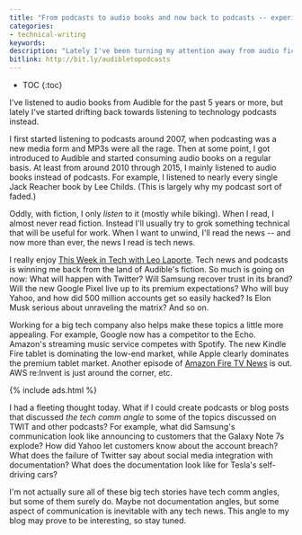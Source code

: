 ```yaml
---
title: "From podcasts to audio books and now back to podcasts -- experimenting with a new angle"
categories:
- technical-writing
keywords:
description: "Lately I've been turning my attention away from audio fiction and back into technology podcasts. I'm curious whether looking at the tech comm angle associated with technology news might provide a fruitful angle for blog posts and discussion."
bitlink: http://bit.ly/audibletopodcasts
---
```


* TOC
{:toc}

I've listened to audio books from Audible for the past 5 years or more, but lately I've started drifting back towards listening to technology podcasts instead.

I first started listening to podcasts around 2007, when podcasting was a new media form and MP3s were all the rage. Then at some point, I got introduced to Audible and started consuming audio books on a regular basis. At least from around 2010 through 2015, I mainly listened to audio books instead of podcasts. For example, I listened to nearly every single Jack Reacher book by Lee Childs. (This is largely why my podcast sort of faded.)

Oddly, with fiction, I only *listen* to it (mostly while biking). When I read, I almost never read fiction. Instead I'll usually try to grok something technical that will be useful for work. When I want to unwind, I'll read the news -- and now more than ever, the news I read is tech news.

I really enjoy [This Week in Tech with Leo Laporte](https://twit.tv/shows/this-week-in-tech). Tech news and podcasts is winning me back from the land of Audible's fiction. So much is going on now: What will happen with Twitter? Will Samsung recover trust in its brand? Will the new Google Pixel live up to its premium expectations? Who will buy Yahoo, and how did 500 million accounts get so easily hacked? Is Elon Musk serious about unraveling the matrix? And so on.

Working for a big tech company also helps make these topics a little more appealing. For example, Google now has a competitor to the Echo. Amazon's streaming music service competes with Spotify. The new Kindle Fire tablet is dominating the low-end market, while Apple clearly dominates the premium tablet market. Another episode of [Amazon Fire TV News](http://www.aftvnews.com/) is out. AWS re:Invent is just around the corner, etc.

{% include ads.html %}

I had a fleeting thought today. What if I could create podcasts or blog posts that discussed *the tech comm angle* to some of the topics discussed on TWIT and other podcasts? For example, what did Samsung's communication look like announcing to customers that the Galaxy Note 7s explode? How did Yahoo let customers know about the account breach? What does the failure of Twitter say about social media integration with documentation? What does the documentation look like for Tesla's self-driving cars?

I'm not actually sure all of these big tech stories have tech comm angles, but some of them surely do. Maybe not documentation angles, but some aspect of communication is inevitable with any tech news. This angle to my blog may prove to be interesting, so stay tuned.
